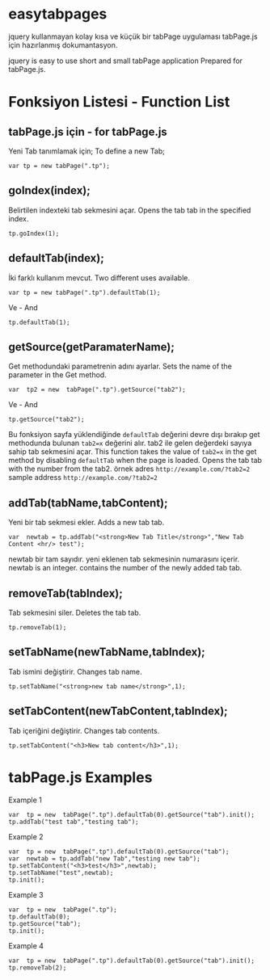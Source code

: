 
# easytabpages
jquery kullanmayan kolay kısa ve küçük bir tabPage uygulaması
tabPage.js için hazırlanmış dokumantasyon.

jquery is easy to use short and small tabPage application
Prepared for tabPage.js.

# Fonksiyon Listesi - Function List
## tabPage.js için - for tabPage.js

Yeni Tab tanımlamak için;
To define a new Tab;

    var tp = new tabPage(".tp");

## goIndex(index);
Belirtilen indexteki tab sekmesini açar.
Opens the tab tab in the specified index.

    tp.goIndex(1);

## defaultTab(index);
İki farklı kullanım mevcut.
Two different uses available.

    var tp = new tabPage(".tp").defaultTab(1); 

Ve - And

    tp.defaultTab(1);

## getSource(getParamaterName);
Get methodundaki parametrenin adını ayarlar.
Sets the name of the parameter in the Get method.

    var  tp2 = new  tabPage(".tp").getSource("tab2");
    
Ve - And

    tp.getSource("tab2");

Bu fonksiyon sayfa yüklendiğinde `defaultTab` değerini devre dışı bırakıp get methodunda bulunan `tab2=x` değerini alır. tab2 ile gelen değerdeki sayıya sahip tab sekmesini açar.
This function takes the value of `tab2=x` in the get method by disabling `defaultTab` when the page is loaded. Opens the tab tab with the number from the tab2.
örnek adres `http://example.com/?tab2=2`
sample address `http://example.com/?tab2=2`
## addTab(tabName,tabContent);
Yeni bir tab sekmesi ekler.
Adds a new tab tab.

    var  newtab = tp.addTab("<strong>New Tab Title</strong>","New Tab Content <hr/> test");

newtab bir tam sayıdır. yeni eklenen tab sekmesinin numarasını içerir.
newtab is an integer. contains the number of the newly added tab tab.

## removeTab(tabIndex);
Tab sekmesini siler.
Deletes the tab tab.

    tp.removeTab(1);

## setTabName(newTabName,tabIndex);
Tab ismini değiştirir.
Changes tab name.

    tp.setTabName("<strong>new tab name</strong>",1);

## setTabContent(newTabContent,tabIndex);
Tab içeriğini değiştirir.
Changes tab contents.

    tp.setTabContent("<h3>New tab content</h3>",1);

# tabPage.js Examples

Example 1

    var  tp = new  tabPage(".tp").defaultTab(0).getSource("tab").init();
    tp.addTab("test tab","testing tab");

Example 2

	var  tp = new  tabPage(".tp").defaultTab(0).getSource("tab");
	var  newtab = tp.addTab("new Tab","testing new tab");
	tp.setTabContent("<h3>test</h3>",newtab);
	tp.setTabName("test",newtab);
	tp.init();

Example 3

	var  tp = new  tabPage(".tp");
	tp.defaultTab(0);
	tp.getSource("tab");
	tp.init();

Example 4

	var  tp = new  tabPage(".tp").defaultTab(0).getSource("tab").init();
	tp.removeTab(2);
